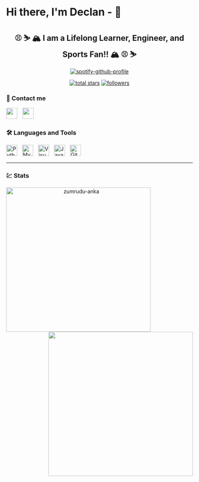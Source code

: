 # Hi there, I'm Declan - 🤙

<div align="center">

## ⚾ ⛷️ 🏔️ I am a Lifelong Learner, Engineer, and Sports Fan!! 🏔️ ⚾ ⛷️


[![spotify-github-profile](https://spotify-github-profile.vercel.app/api/view?uid=31prxvnieesqxmye2objinsowaxy&cover_image=true&theme=default&show_offline=false&background_color=121212)](https://spotify-github-profile.vercel.app/api/view?uid=31prxvnieesqxmye2objinsowaxy&redirect=true)

   <a href="https://github.com/dec1costello?tab=repositories&sort=stargazers">
   <img alt="total stars" title="Total stars on GitHub" src="https://custom-icon-badges.demolab.com/github/stars/dec1costello?color=55960c&style=for-the-badge&labelColor=488207&logo=star"/></a>
  
  <a href="https://github.com/dec1costello?tab=followers">
    <img alt="followers" title="Follow me on Github" src="https://custom-icon-badges.demolab.com/github/followers/dec1costello?color=236ad3&labelColor=1155ba&style=for-the-badge&logo=person-add&label=Follow&logoColor=white"/></a>
  
</div>

### 👋 Contact me

<a href="https://twitter.com/dec1costello"><img src="https://www.vectorlogo.zone/logos/twitter/twitter-icon.svg" width="30px" style="padding-right:10px;"/></a>
<a href="https://www.linkedin.com/in/declan-costello-7423aa137/"><img src="https://www.vectorlogo.zone/logos/linkedin/linkedin-icon.svg" width="30px" style="padding-right:10px;"/></a>

### 🛠️ Languages and Tools

<img align="left" alt="Python" width="30px" style="padding-right:10px;" src="https://cdn.jsdelivr.net/gh/devicons/devicon/icons/python/python-plain.svg" />
<img align="left" alt="MySQL" width="30px" src="https://cdn.jsdelivr.net/gh/devicons/devicon/icons/mysql/mysql-original.svg" style="padding-right:10px;" />
<img align="left" alt="Visual Studio Code" width="30px" src="https://cdn.jsdelivr.net/gh/devicons/devicon/icons/vscode/vscode-original.svg" style="padding-right:10px;"/>
<img align="left" alt="Java" width="30px" style="padding-right:10px;" src="https://cdn.jsdelivr.net/gh/devicons/devicon/icons/java/java-original.svg"/>
<img align="left" alt="Git" width="30px" src="https://cdn.jsdelivr.net/gh/devicons/devicon/icons/git/git-original.svg" style="padding-right:10px;"/>

<br />
<br />

---


### :chart: Stats

<p align=center>
  <div align=center>
    <a href="https://github.com/denvercoder1/github-readme-streak-stats" title="Go to Source">
      <img align="left" width=390 src="https://github-readme-streak-stats.herokuapp.com/?user=dec1costello&theme=react&border=61dafb&hide_border=true" alt="zumrudu-anka" />
    </a>
    <a href="https://github.com/anuraghazra/github-readme-stats" title="Go to Source">
      <img align="right" width=390 src="https://github-readme-stats.vercel.app/api?username=dec1costello&show_icons=true&theme=react&border_color=61dafb&hide_border=true" />
    </a>
  </div>

</p>
